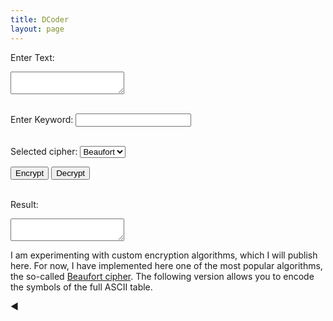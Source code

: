 ```yaml
---
title: DCoder
layout: page
---
```

<script src="\assets\js\decoder.js" type="module" defer></script>

Enter Text:


<textarea id="message"></textarea><br><br>

Enter Keyword:
<input id="keyword" type="text"><br><br>

Selected cipher: <select id="cipherSelection">
    <option value="Beaufort">Beaufort</option>
    <!-- <option value="Vigenere">Vigenere</option> -->
</select>

<button onclick="process('encrypt')">Encrypt</button>
<button onclick="process('decrypt')">Decrypt</button>
<br><br>

Result:
<textarea id="output"></textarea>


<div id="sidebar">
<p id="sidebar_text"> 


I am experimenting with custom encryption algorithms, which I will publish here.
For now, I have implemented here one of the most popular algorithms, the so-called <a href = "https://en.wikipedia.org/wiki/Beaufort_cipher">Beaufort cipher</a>. The following version allows you to encode the symbols of the full ASCII table.


 
 
  </p>
  <div id="toggleBtn">&#9664;</div>




<script src="assets/js/decoder.js"></script>
<script src="assets/js/sidebar.js"></script>



